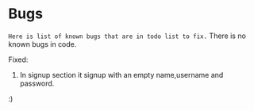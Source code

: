 # Bugs
`Here is list of known bugs that are in todo list to fix.`
There is no known bugs in code.
 
Fixed:
1. In signup section it signup with an empty name,username and password.

:)
